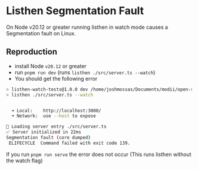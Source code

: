 # Listhen Segmentation Fault

On Node v20.12 or greater running listhen in watch mode causes a Segmentation fault on Linux.

## Reproduction

- install Node `v20.12` or greater
- run `pnpm run dev` (runs `listhen ./src/server.ts --watch`)
- You should get the following error

```bash
> listhen-watch-tests@1.0.0 dev /home/joshmossas/Documents/modii/open-source/listhen-watch-tests
> listhen ./src/server.ts --watch


  ➜ Local:    http://localhost:3000/
  ➜ Network:  use --host to expose

🚀 Loading server entry ./src/server.ts                                                                                                     listhen 1:59:14 PM
✅ Server initialized in 22ms                                                                                                               listhen 1:59:14 PM
Segmentation fault (core dumped)
 ELIFECYCLE  Command failed with exit code 139.
```

If you run `pnpm run serve` the error does not occur (This runs listhen without the watch flag)
